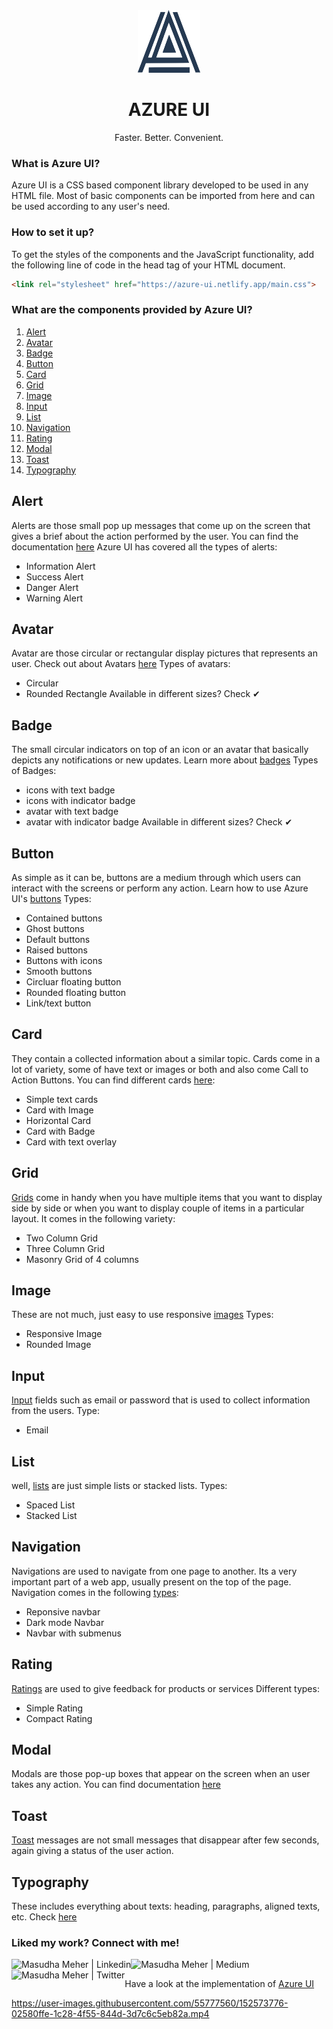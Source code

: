 <div align="center">
  <img src="svg/logo.svg" height="100" width="100" alt="azure ui logo"/>
  
# AZURE UI
  Faster. Better. Convenient. 
</div>

### What is Azure UI?
Azure UI is a CSS based component library developed to be used in any HTML file. Most of basic components can be imported from here and can be used according to any
user's need. 

### How to set it up?
To get the styles of the components and the JavaScript functionality, add the following line of code in the head tag of your HTML document.
```html
<link rel="stylesheet" href="https://azure-ui.netlify.app/main.css">
```

### What are the components provided by Azure UI?
1. [Alert](#alert)
2. [Avatar](#avatar)
3. [Badge](#badge)
4. [Button](#button)
5. [Card](#card)
6. [Grid](#grid)
7. [Image](#image)
8. [Input](#input)
9. [List](#list)
10. [Navigation](#navigation)
11. [Rating](#rating)
12. [Modal](#modal)
13. [Toast](#toast)
14. [Typography](#typography)

## Alert
Alerts are those small pop up messages that come up on the screen that gives a brief about the action performed by the user.
You can find the documentation [here](https://azure-ui.netlify.app/components/alert/alert.html)
Azure UI has covered all the types of alerts:
- Information Alert
- Success Alert
- Danger Alert
- Warning Alert

## Avatar
Avatar are those circular or rectangular display pictures that represents an user.
Check out about Avatars [here](https://azure-ui.netlify.app/components/avatar/avatar.html)
Types of avatars:
- Circular
- Rounded Rectangle
Available in different sizes? Check ✔

## Badge
The small circular indicators on top of an icon or an avatar that basically depicts any notifications or new updates.
Learn more about [badges](https://azure-ui.netlify.app/components/badge/badge.html)
Types of Badges:
- icons with text badge
- icons with indicator badge
- avatar with text badge
- avatar with indicator badge
Available in different sizes? Check ✔

## Button
As simple as it can be, buttons are a medium through which users can interact with the screens or perform any action.
Learn how to use Azure UI's [buttons](https://azure-ui.netlify.app/components/button/button.html)
Types:
- Contained buttons
- Ghost buttons
- Default buttons
- Raised buttons
- Buttons with icons
- Smooth buttons
- Circluar floating button
- Rounded floating button
- Link/text button

## Card
They contain a collected information about a similar topic. Cards come in a lot of variety, some of have text or images or both and also come Call to Action Buttons.
You can find different cards [here](https://azure-ui.netlify.app/components/card/card.html):
- Simple text cards
- Card with Image
- Horizontal Card
- Card with Badge
- Card with text overlay

## Grid
[Grids](https://azure-ui.netlify.app/components/grid/grid.html) come in handy when you have multiple items that you want to display side by side or when you want to display couple of items in a particular layout.
It comes in the following variety:
 - Two Column Grid
 - Three Column Grid
 - Masonry Grid of 4 columns

## Image
These are not much, just easy to use responsive [images](https://azure-ui.netlify.app/components/image/image.html)
Types:
- Responsive Image
- Rounded Image


## Input
[Input](https://azure-ui.netlify.app/components/input/input.html) fields such as email or password that is used to collect information from the users.
Type:
- Email

## List
well, [lists](https://azure-ui.netlify.app/components/list/list.html) are just simple lists or stacked lists.
Types:
- Spaced List
- Stacked List

## Navigation
Navigations are used to navigate from one page to another. Its a very important part of a web app, usually present on the top of the page.
Navigation comes in the following [types](https://azure-ui.netlify.app/components/nav/doc-nav.html):
- Reponsive navbar
- Dark mode Navbar
- Navbar with submenus

## Rating
[Ratings](https://azure-ui.netlify.app/components/rating/rating.html) are used to give feedback for products or services
Different types:
- Simple Rating
- Compact Rating

## Modal 
Modals are those pop-up boxes that appear on the screen when an user takes any action.
You can find documentation [here](https://azure-ui.netlify.app/components/modal/modal.html)

## Toast
[Toast](https://azure-ui.netlify.app/components/toast/toast.html) messages are not small messages that disappear after few seconds, again giving a status of the user action.

## Typography
These includes everything about texts: heading, paragraphs, aligned texts, etc.
Check [here](https://azure-ui.netlify.app/components/text/text.html)

### Liked my work? Connect with me!
<a href="https://www.linkedin.com/in/masudhameher/" target="_blank">
  <img align="left" alt="Masudha Meher | Linkedin" src="https://img.shields.io/badge/LinkedIn-0077B5?style=for-the-badge&logo=linkedin&logoColor=white" />
</a>
<a href="https://samflab.medium.com/" target="_blank">
  <img align="left" alt="Masudha Meher | Medium" src="https://img.shields.io/badge/Medium-12100E?style=for-the-badge&logo=medium&logoColor=white" />
</a>
<a href="https://www.twitter.com/kasturimeh" target="_blank">
  <img align="left" alt="Masudha Meher | Twitter" src="https://img.shields.io/badge/Twitter-00ACEE?style=for-the-badge&logo=twitter&logoColor=white" />
</a>

<br/>

Have a look at the implementation of [Azure UI](https://azure-ui.netlify.app)


https://user-images.githubusercontent.com/55777560/152573776-02580ffe-1c28-4f55-844d-3d7c6c5eb82a.mp4





